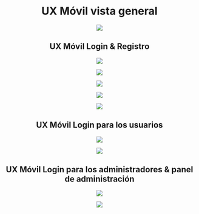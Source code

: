 <h1 align="center">UX Móvil vista general </h1>
<p align="center"><img src="https://github.com/Jramo5/Launch-X-Latam-MisionFrontEnd/blob/main/INTRO/Practicas/5-%20UX/Movil/Abogabot%20-%20movil.png"></p>

<h2 align="center">UX Móvil Login & Registro </h2>

<p align="center"><img src="https://github.com/Jramo5/Launch-X-Latam-MisionFrontEnd/blob/main/INTRO/Practicas/5-%20UX/Movil/Img/Inicio%20-%20Registro/1.png"></p>
<p align="center"><img src="https://github.com/Jramo5/Launch-X-Latam-MisionFrontEnd/blob/main/INTRO/Practicas/5-%20UX/Movil/Img/Inicio%20-%20Registro/2.png"></p>
<p align="center"><img src="https://github.com/Jramo5/Launch-X-Latam-MisionFrontEnd/blob/main/INTRO/Practicas/5-%20UX/Movil/Img/Inicio%20-%20Registro/3.png"></p>
<p align="center"><img src="https://github.com/Jramo5/Launch-X-Latam-MisionFrontEnd/blob/main/INTRO/Practicas/5-%20UX/Movil/Img/Inicio%20-%20Registro/4.png"></p>
<p align="center"><img src="https://github.com/Jramo5/Launch-X-Latam-MisionFrontEnd/blob/main/INTRO/Practicas/5-%20UX/Movil/Img/Inicio%20-%20Registro/5.png"></p>

<h2 align="center">UX Móvil Login para los usuarios </h2>


<p align="center"><img src="https://github.com/Jramo5/Launch-X-Latam-MisionFrontEnd/blob/main/INTRO/Practicas/5-%20UX/Movil/Img/User%20Login/1.png"></p>
<p align="center"><img src="https://github.com/Jramo5/Launch-X-Latam-MisionFrontEnd/blob/main/INTRO/Practicas/5-%20UX/Movil/Img/User%20Login/2.png"></p>

<h2 align="center">UX Móvil Login para los administradores & panel de administración </h2>

<p align="center"><img src="https://github.com/Jramo5/Launch-X-Latam-MisionFrontEnd/blob/main/INTRO/Practicas/5-%20UX/Movil/Img/Admin%20login%20-%20Panel/1.png"></p>
<p align="center"><img src="https://github.com/Jramo5/Launch-X-Latam-MisionFrontEnd/blob/main/INTRO/Practicas/5-%20UX/Movil/Img/Admin%20login%20-%20Panel/2.png"></p>


